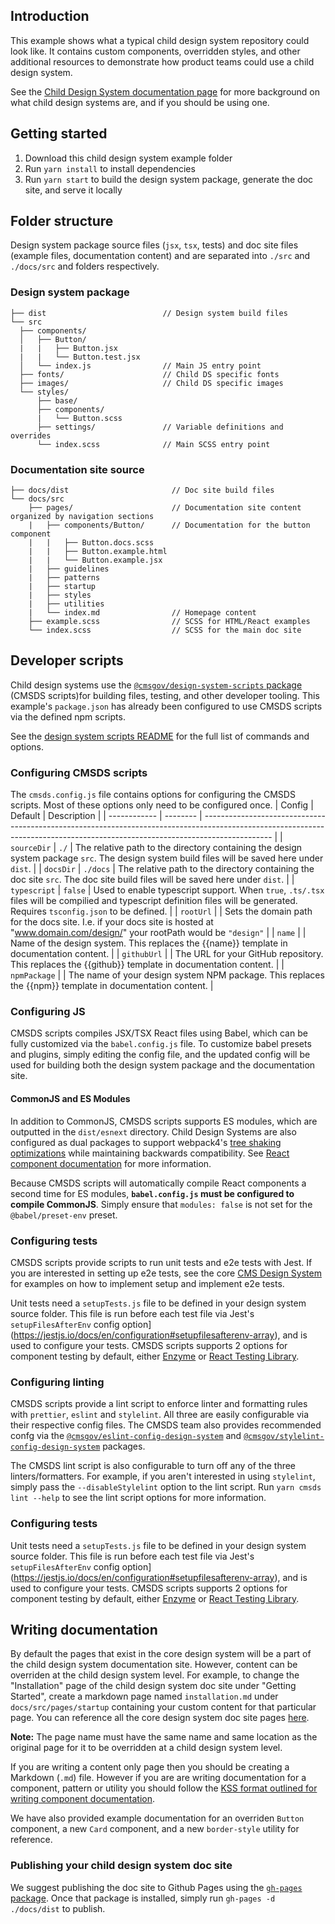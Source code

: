 ## Introduction

This example shows what a typical child design system repository could look like. It contains custom components, overridden styles, and other additional resources to demonstrate how product teams could use a child design system.

See the [Child Design System documentation page](https://design.cms.gov/startup/child-design-systems/) for more background on what child design systems are, and if you should be using one.

## Getting started

1. Download this child design system example folder
1. Run `yarn install` to install dependencies
1. Run `yarn start` to build the design system package, generate the doc site, and serve it locally

## Folder structure

Design system package source files (`jsx`, `tsx`, tests) and doc site files (example files, documentation content) and are separated into `./src` and `./docs/src` and folders respectively.

### Design system package

```
├── dist                          // Design system build files
└── src
  ├── components/
  │   ├── Button/
  |   |   ├── Button.jsx
  |   |   └── Button.test.jsx
  │   └── index.js                // Main JS entry point
  ├── fonts/                      // Child DS specific fonts
  ├── images/                     // Child DS specific images
  └── styles/
      ├── base/
      ├── components/
      |   └── Button.scss
      ├── settings/               // Variable definitions and overrides
      └── index.scss              // Main SCSS entry point
```

### Documentation site source

```
├── docs/dist                       // Doc site build files
└── docs/src
    ├── pages/                      // Documentation site content organized by navigation sections
    |   ├── components/Button/      // Documentation for the button component
    |   |   ├── Button.docs.scss
    |   |   ├── Button.example.html
    |   |   └── Button.example.jsx
    |   ├── guidelines
    |   ├── patterns
    |   ├── startup
    |   ├── styles
    |   ├── utilities
    |   └── index.md                // Homepage content
    ├── example.scss                // SCSS for HTML/React examples
    └── index.scss                  // SCSS for the main doc site
```

## Developer scripts

Child design systems use the [`@cmsgov/design-system-scripts` package](https://www.npmjs.com/package/@cmsgov/design-system-scripts) (CMSDS scripts)for building files, testing, and other developer tooling. This example's `package.json` has already been configured to use CMSDS scripts via the defined npm scripts.

See the [design system scripts README](https://github.com/CMSgov/design-system/tree/master/packages/design-system-scripts) for the full list of commands and options.

### Configuring CMSDS scripts

The `cmsds.config.js` file contains options for configuring the CMSDS scripts. Most of these options only need to be configured once.
| Config | Default | Description |
| ------------ | -------- | ----------------------------------------------------------------------------------------------------------------------------------------------------------------------------- |
| `sourceDir` | `./` | The relative path to the directory containing the design system package `src`. The design system build files will be saved here under `dist`. |
| `docsDir` | `./docs` | The relative path to the directory containing the doc site `src`. The doc site build files will be saved here under `dist`. |
| `typescript` | `false` | Used to enable typescript support. When `true`, `.ts/.tsx` files will be compilied and typescript definition files will be generated. Requires `tsconfig.json` to be defined. |
| `rootUrl` | | Sets the domain path for the docs site. I.e. if your docs site is hosted at "www.domain.com/design/" your rootPath would be `"design"` |
| `name` | | Name of the design system. This replaces the {{name}} template in documentation content. |
| `githubUrl` | | The URL for your GitHub repository. This replaces the {{github}} template in documentation content. |
| `npmPackage` | | The name of your design system NPM package. This replaces the {{npm}} template in documentation content. |

### Configuring JS

CMSDS scripts compiles JSX/TSX React files using Babel, which can be fully customized via the `babel.config.js` file. To customize babel presets and plugins, simply editing the config file, and the updated config will be used for building both the design system package and the documentation site.

#### CommonJS and ES Modules

In addition to CommonJS, CMSDS scripts supports ES modules, which are outputted in the `dist/esnext` directory. Child Design Systems are also configured as dual packages to support webpack4's [tree shaking optimizations](https://webpack.js.org/guides/tree-shaking/#clarifying-tree-shaking-and-sideeffects) while maintaining backwards compatibility. See [React component documentation](https://design.cms.gov/startup/components/#named-imports) for more information.

Because CMSDS scripts will automatically compile React components a second time for ES modules, **`babel.config.js` must be configured to compile CommonJS**. Simply ensure that `modules: false` is not set for the `@babel/preset-env` preset.

### Configuring tests

CMSDS scripts provide scripts to run unit tests and e2e tests with Jest. If you are interested in setting up e2e tests, see the core [CMS Design System](https://github.com/CMSgov/design-system/blob/master/packages/design-system/src/components/Button/Button.e2e.test.js) for examples on how to implement setup and implement e2e tests.

Unit tests need a `setupTests.js` file to be defined in your design system source folder. This file is run before each test file via Jest's `setupFilesAfterEnv` config option](https://jestjs.io/docs/en/configuration#setupfilesafterenv-array), and is used to configure your tests. CMSDS scripts supports 2 options for component testing by default, either [Enzyme](https://enzymejs.github.io/enzyme/) or [React Testing Library](https://testing-library.com/).

### Configuring linting

CMSDS scripts provide a lint script to enforce linter and formatting rules with `prettier`, `eslint` and `stylelint`. All three are easily configurable via their respective config files. The CMSDS team also provides recommended confg via the [`@cmsgov/eslint-config-design-system`](http://npmjs.com/package/@cmsgov/eslint-config-design-system) and [`@cmsgov/stylelint-config-design-system`](http://npmjs.com/package/@cmsgov/stylelint-config-design-system) packages.

The CMSDS lint script is also configurable to turn off any of the three linters/formatters. For example, if you aren't interested in using `stylelint`, simply pass the `--disableStylelint` option to the lint script. Run `yarn cmsds lint --help` to see the lint script options for more information.

### Configuring tests

Unit tests need a `setupTests.js` file to be defined in your design system source folder. This file is run before each test file via Jest's `setupFilesAfterEnv` config option](https://jestjs.io/docs/en/configuration#setupfilesafterenv-array), and is used to configure your tests. CMSDS scripts supports 2 options for component testing by default, either [Enzyme](https://enzymejs.github.io/enzyme/) or [React Testing Library](https://testing-library.com/).

## Writing documentation

By default the pages that exist in the core design system will be a part of the child design system documentation site. However, content can be overriden at the child design system level. For example, to change the "Installation" page of the child design system doc site under "Getting Started", create a markdown page named `installation.md` under `docs/src/pages/startup` containing your custom content for that particular page. You can reference all the core design system doc site pages [here](https://github.com/CMSgov/design-system/tree/master/packages/design-system-docs/src/pages).

**Note:** The page name must have the same name and same location as the original page for it to be overridden at a child design system level.

If you are writing a content only page then you should be creating a Markdown (`.md`) file. However if you are are writing documentation for a component, pattern or utility you should follow the [KSS format outlined for writing component documentation](https://github.com/CMSgov/design-system/blob/master/guides/WRITING-DOCUMENTATION.md).

We have also provided example documentation for an overriden `Button` component, a new `Card` component, and a new `border-style` utility for reference.

### Publishing your child design system doc site

We suggest publishing the doc site to Github Pages using the [`gh-pages` package](https://www.npmjs.com/package/gh-pages). Once that package is installed, simply run `gh-pages -d ./docs/dist` to publish.
